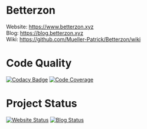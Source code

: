 # Betterzon
Website: https://www.betterzon.xyz<br>
Blog: https://blog.betterzon.xyz<br>
Wiki: https://github.com/Mueller-Patrick/Betterzon/wiki

# Code Quality
[![Codacy Badge](https://app.codacy.com/project/badge/Grade/88e47ebf837b43af9d12147c22f77f7f)](https://www.codacy.com/gh/Mueller-Patrick/Betterzon/dashboard?utm_source=github.com&amp;utm_medium=referral&amp;utm_content=Mueller-Patrick/Betterzon&amp;utm_campaign=Badge_Grade)
[![Code Coverage](https://img.shields.io/badge/coverage-81%25-green)](https://ci.betterzon.xyz)

# Project Status
[![Website Status](https://img.shields.io/website?label=www.betterzon.xyz&style=for-the-badge&url=https%3A%2F%2Fwww.betterzon.xyz)](https://www.betterzon.xyz)
[![Blog Status](https://img.shields.io/website?label=blog.betterzon.xyz&style=for-the-badge&url=https%3A%2F%2Fblog.betterzon.xyz)](https://blog.betterzon.xyz)
